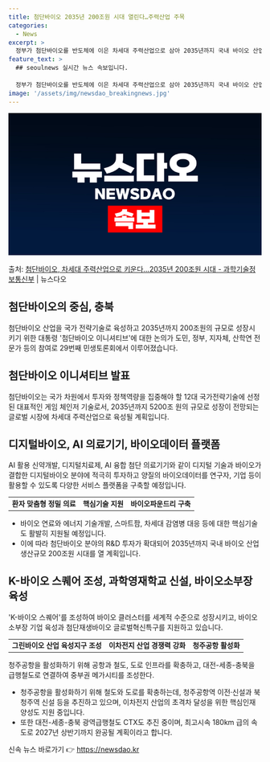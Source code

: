 ```yaml
---
title: 첨단바이오 2035년 200조원 시대 열린다…주력산업 주목
categories:
  - News
excerpt: >
  정부가 첨단바이오를 반도체에 이은 차세대 주력산업으로 삼아 2035년까지 국내 바이오 산업 생산규모를 200…
feature_text: >
  ## seoulnews 실시간 뉴스 속보입니다.

  정부가 첨단바이오를 반도체에 이은 차세대 주력산업으로 삼아 2035년까지 국내 바이오 산업 생산규모를 200…
image: '/assets/img/newsdao_breakingnews.jpg'
---
```


![뉴스다오 속보](/assets/img/newsdao_breakingnews.jpg)

<p>출처: <a href="https://newsdao.kr/3432" rel="dofollow">첨단바이오, 차세대 주력산업으로 키운다…2035년 200조원 시대 - 과학기술정보통신부</a> | 뉴스다오</p>

<h2 data-ke-size="size26">첨단바이오의 중심, 충북</h2>
<p data-ke-size="size16">첨단바이오 산업을 국가 전략기술로 육성하고 2035년까지 200조원의 규모로 성장시키기 위한 대통령 '첨단바이오 이니셔티브'에 대한 논의가 도민, 정부, 지자체, 산학연 전문가 등의 참여로 29번째 민생토론회에서 이루어졌습니다.</p>

<h2 data-ke-size="size26">첨단바이오 이니셔티브 발표</h2>
<p data-ke-size="size16">첨단바이오는 국가 차원에서 투자와 정책역량을 집중해야 할 12대 국가전략기술에 선정된 대표적인 게임 체인저 기술로서, 2035년까지 5200조 원의 규모로 성장이 전망되는 글로벌 시장에 차세대 주력산업으로 육성될 계획입니다.</p>

<h2 data-ke-size="size26">디지털바이오, AI 의료기기, 바이오데이터 플랫폼</h2>
<p data-ke-size="size16">AI 활용 신약개발, 디지털치료제, AI 융합 첨단 의료기기와 같이 디지털 기술과 바이오가 결합한 디지털바이오 분야에 적극히 투자하고 양질의 바이오데이터를 연구자, 기업 등이 활용할 수 있도록 다양한 서비스 플랫폼을 구축할 예정입니다.</p>

<table>
	<tr>
		<td style="text-align: center; height: 17px;"><b>환자 맞춤형 정밀 의료</b></td>
		<td style="text-align: center; height: 17px;"><b>핵심기술 지원</b></td>
		<td style="text-align: center; height: 17px;"><b>바이오파운드리 구축</b></td>
	</tr>
</table>
<ul>
	<li>바이오 연료와 에너지 기술개발, 스마트팜, 차세대 감염병 대응 등에 대한 핵심기술도 활발히 지원될 예정입니다.</li>
	<li>이에 따라 첨단바이오 분야의 R&D 투자가 확대되어 2035년까지 국내 바이오 산업 생산규모 200조원 시대를 열 계획입니다.</li>
</ul>

<h2 data-ke-size="size26">K-바이오 스퀘어 조성, 과학영재학교 신설, 바이오소부장 육성</h2>
<p data-ke-size="size16"> 'K-바이오 스퀘어'를 조성하여 바이오 클러스터를 세계적 수준으로 성장시키고, 바이오소부장 기업 육성과 첨단재생바이오 글로벌혁신특구를 지원하고 있습니다.</p>

<table>
	<tr>
		<td style="text-align: center; height: 17px;"><b>그린바이오 산업 육성지구 조성</b></td>
		<td style="text-align: center; height: 17px;"><b>이차전지 산업 경쟁력 강화</b></td>
		<td style="text-align: center; height: 17px;"><b>청주공항 활성화</b></td>
	</tr>
</table>

<p data-ke-size="size16">청주공항을 활성화하기 위해 공항과 철도, 도로 인프라를 확충하고, 대전-세종-충북을 급행철도로 연결하여 중부권 메가시티를 조성한다.</p>
<ul>
	<li>청주공항을 활성화하기 위해 철도와 도로를 확충하는데, 청주공항역 이전·신설과 북청주역 신설 등을 추진하고 있으며, 이차전지 산업의 초격차 달성을 위한 핵심인재 양성도 지원 중입니다.</li>
	<li>또한 대전-세종-충북 광역급행철도 CTX도 추진 중이며, 최고시속 180km 급의 속도로 2027년 상반기까지 완공될 계획이라고 합니다.</li>
</ul> 

신속 뉴스 바로가기 👉 <a href="https://newsdao.kr" rel="dofollow">https://newsdao.kr</a>


